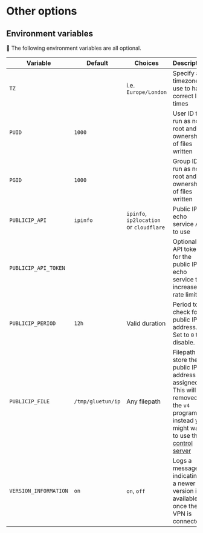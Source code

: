 # Other options

## Environment variables

💁 The following environment variables are all optional.

| Variable | Default | Choices | Description |
| --- | --- | --- | --- |
| `TZ` | | i.e. `Europe/London` | Specify a timezone to use to have correct log times |
| `PUID` | `1000` | | User ID to run as non root and for ownership of files written |
| `PGID` | `1000` | | Group ID to run as non root and for ownership of files written |
| `PUBLICIP_API` | `ipinfo` | `ipinfo`, `ip2location` or `cloudflare` | Public IP echo service API to use |
| `PUBLICIP_API_TOKEN` | | | Optional API token for the public IP echo service to increase rate limiting |
| `PUBLICIP_PERIOD` | `12h` | Valid duration | Period to check for public IP address. Set to `0` to disable. |
| `PUBLICIP_FILE` | `/tmp/gluetun/ip` | Any filepath | Filepath to store the public IP address assigned. This will be removed in the `v4` program, instead you might want to use the [control server](../advanced/control-server.md) |
| `VERSION_INFORMATION` | `on` | `on`, `off` | Logs a message indicating if a newer version is available once the VPN is connected |
